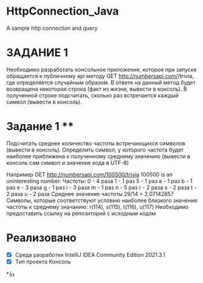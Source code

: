 # HttpConnection_Java
A sample http connection and query 
#               ЗАДАНИЕ 1
 Необходимо разработать консольное приложение, которое при запуске обращается к публичному api методу GET http://numbersapi.com/<number>/trivia, 
 где <number> определяется случайным образом.
В ответе на данный метод будет возвращена некоторая строка (факт из жизни, вывести в консоль). В полученной строке подсчитать, сколько раз встречается каждый символ (вывести в консоль).

#             Задание 1 **
Подсчитать среднее количество частоты встречающихся символов (вывести в консоль). Определить символ, у которого частота будет наиболее приближена к полученному среднему значению (вывести в консоль сам символ и значение кода в UTF-8)


Например
GET http://numbersapi.com/100500/trivia
100500 is an uninteresting number.
Частоты:
0 - 4 раза
1 - 1 раз
5 - 1 раз
a - 1 раз
b - 1 раз
e - 3 раза
g - 1 раз
i - 3 раза
m - 1 раз
n - 5 раз
r - 2 раза
s - 2 раза
t - 2 раза
u - 2 раза
Среднее значение частоты 29/14 = 2.07142857
Символы, которые соответствуют условию наиболее близкого значения частоты к среднему значанию: r(114), s(115), t(116), u(117)
Необходимо предоставить ссылку на репозиторий с исходным кодом

#            Реализовано
- [x] Среда разработки IntelliJ IDEA Community Edition 2021.3.1
- [x] Тип проекта Консоль
 
*:+1:
